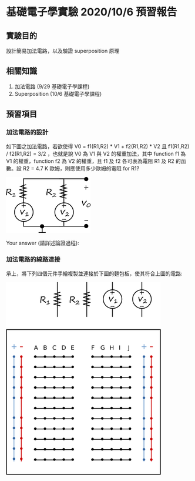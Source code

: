 # 基礎電子學實驗 2020/10/6  預習報告

## 實驗目的

設計簡易加法電路，以及驗證 superposition 原理

## 相關知識

1. 加法電路 (9/29 基礎電子學課程)
2. Superposition (10/6 基礎電子學課程)

## 預習項目

### 加法電路的設計

如下圖之加法電路，若欲使得 V0 = f1(R1,R2) * V1 + f2(R1,R2) * V2 且 f1(R1,R2) / f2(R1,R2) = 3/2 ，也就是說 V0 為 V1 與 V2 的權重加法，其中 function f1 為 V1 的權重，function f2 為 V2 的權重，且 f1 及 f2 各可表為電阻 R1 及 R2 的函數。設 R2 = 4.7 K 歐姆，則應使用多少歐姆的電阻 for R1?

![fig10-6](./fig10-6.png)

Your answer (請詳述論證過程): 
  
  
  
  
  
  
  
  
  
  
  
  
  
### 加法電路的線路連接

承上，將下列四個元件手繪複製並連接於下圖的麵包板，使其符合上圖的電路:

![fig10-6-2](./fig10-6-2.png)

 
